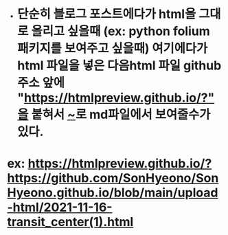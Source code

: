 - # 단순히 블로그 포스트에다가 html을 그대로 올리고 싶을때 (ex: python folium 패키지를 보여주고 싶을때) 여기에다가 html 파일을 넣은 다음html 파일 github 주소 앞에 "https://htmlpreview.github.io/?"을 붙혀서 [~](~)로 md파일에서 보여줄수가 있다.

# ex: https://htmlpreview.github.io/?https://github.com/SonHyeono/SonHyeono.github.io/blob/main/upload-html/2021-11-16-transit_center(1).html

